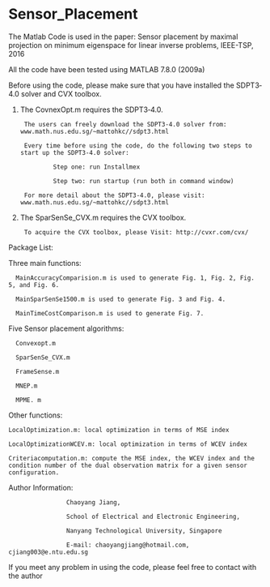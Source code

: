 # Sensor_Placement
The Matlab Code is used in the paper: Sensor placement by maximal projection on minimum eigenspace for linear inverse problems, IEEE-TSP, 2016



All the code have been tested using MATLAB 7.8.0 (2009a)



Before using the code, please make sure that you have installed the SDPT3‐4.0 solver and CVX toolbox.


1. The CovnexOpt.m requires the SDPT3‐4.0.
    
        The users can freely download the SDPT3‐4.0 solver from: www.math.nus.edu.sg/~mattohkc//sdpt3.html
        
        Every time before using the code, do the following two steps to start up the SDPT3‐4.0 solver:
        
                Step one: run Installmex
            
                Step two: run startup (run both in command window)
        
        For more detail about the SDPT3‐4.0, please visit: www.math.nus.edu.sg/~mattohkc//sdpt3.html


2. The SparSenSe_CVX.m requires the CVX toolbox.

        To acquire the CVX toolbox, please Visit: http://cvxr.com/cvx/



Package List:
  
  Three main functions:
      
      MainAccuracyComparision.m is used to generate Fig. 1, Fig. 2, Fig. 5, and Fig. 6.
      
      MainSparSenSe1500.m is used to generate Fig. 3 and Fig. 4.
      
      MainTimeCostComparison.m is used to generate Fig. 7.
  
  Five Sensor placement algorithms:
      
      Convexopt.m
      
      SparSenSe_CVX.m
      
      FrameSense.m
      
      MNEP.m
      
      MPME. m
      
  Other functions:
    
    LocalOptimization.m: local optimization in terms of MSE index
    
    LocalOptimizationWCEV.m: local optimization in terms of WCEV index
    
    Criteriacomputation.m: compute the MSE index, the WCEV index and the condition number of the dual observation matrix for a given sensor configuration.


Author Information: 

                    Chaoyang Jiang,
                    
                    School of Electrical and Electronic Engineering,
                    
                    Nanyang Technological University, Singapore
                    
                    E‐mail: chaoyangjiang@hotmail.com, cjiang003@e.ntu.edu.sg

If you meet any problem in using the code, please feel free to contact with the author

